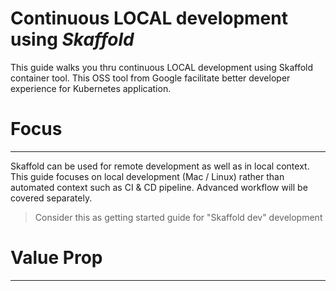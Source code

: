 # Continuous LOCAL development using *Skaffold*
This guide walks you thru continuous LOCAL development using Skaffold container tool. This OSS tool from Google facilitate better developer experience for Kubernetes application.

# Focus
____
Skaffold can be used for remote development as well as in  local context. This guide focuses on local development (Mac / Linux) rather than automated context such as CI & CD pipeline. Advanced workflow will be covered separately.

> Consider this as getting started guide for "Skaffold dev" development

# Value Prop
____
